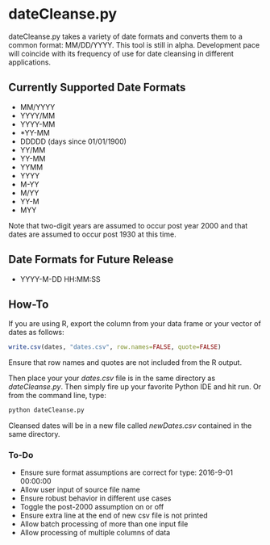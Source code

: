 # dateCleanse.py

dateCleanse.py takes a variety of date formats and converts them to a common format: MM/DD/YYYY. This tool is 
still in alpha. Development pace will coincide with its frequency of use for date cleansing in different applications.

## Currently Supported Date Formats

- MM/YYYY
- YYYY/MM
- YYYY-MM
- *YY-MM
- DDDDD (days since 01/01/1900)
- YY/MM
- YY-MM
- YYMM
- YYYY
- M-YY
- M/YY
- YY-M
- MYY
    
Note that two-digit years are assumed to occur post year 2000 and that dates are assumed to occur post 1930 at this time.  

## Date Formats for Future Release

- YYYY-M-DD HH:MM:SS

## How-To

If you are using R, export the column from your data frame or your vector of dates as follows:

```r
write.csv(dates, "dates.csv", row.names=FALSE, quote=FALSE)
```

Ensure that row names and quotes are not included from the R output. 

Then place your your *dates.csv* file is in the same directory as *dateCleanse.py*. Then simply fire up your favorite
Python IDE and hit run. Or from the command line, type:

```python
python dateCleanse.py
```
Cleansed dates will be in a new file called *newDates.csv* contained in the same directory. 

### To-Do
    
- Ensure sure format assumptions are correct for type: 2016-9-01 00:00:00
- Allow user input of source file name
- Ensure robust behavior in different use cases
- Toggle the post-2000 assumption on or off
- Ensure extra line at the end of new csv file is not printed
- Allow batch processing of more than one input file
- Allow processing of multiple columns of data
